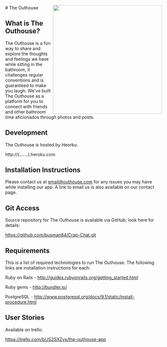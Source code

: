<img src="http://vignette4.wikia.nocookie.net/theregularshow/images/6/6f/S6E13.058_Rigby_Leaves_the_Outhouse.png/revision/latest?cb=20150201041300" align="right" width="350px"  />
# The Outhouse 


What is The Outhouse?
------------------

The Outhouse is a fun way to share and explore the thoughts and feelings we have while sitting in the bathroom, it challenges regular conventions and is guaranteed to make you laugh. We've built The Outhouse as a platform for you to connect with friends and other bathroom time aficionados through photos and posts. 

Development
-----------

The Outhouse is hosted by Heorku:

  http://(.......).heroku.com

Installation Instructions
-------------

Please contact us at <email@outhouse.com> for any issues you may have while installing our app. A link to email us is also available on our contact page.

Git Access
----------

Source repository for The Outhouse is available via GitHub; look here for details:

  https://github.com/busman84/Crap-Chat.git

Requirements
-------------------

This is a list of required technologies to run The Outhouse. The following links are installation instructions for each:
 
 Ruby on Rails - http://guides.rubyonrails.org/getting_started.html
 
 Ruby gems - http://bundler.io/
 
 PostgreSQL - http://www.postgresql.org/docs/9.1/static/install-procedure.html

User Stories
------------

Available on trello:

https://trello.com/b/JS2SXZys/the-outhouse-app
